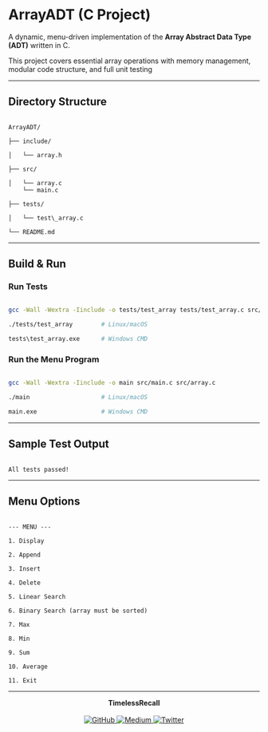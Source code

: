 # ArrayADT (C Project)



A dynamic, menu-driven implementation of the **Array Abstract Data Type (ADT)** written in C.  

This project covers essential array operations with memory management, modular code structure, and full unit testing



---



## Directory Structure



```

ArrayADT/

├── include/

│   └── array.h        

├── src/

│   └── array.c 
    └── main.c          

├── tests/

│   └── test\_array.c                  

└── README.md            

```


---



## Build & Run



### Run Tests



```bash

gcc -Wall -Wextra -Iinclude -o tests/test_array tests/test_array.c src/array.c

./tests/test_array        # Linux/macOS

tests\test_array.exe      # Windows CMD

```



### Run the Menu Program



```bash

gcc -Wall -Wextra -Iinclude -o main src/main.c src/array.c

./main                    # Linux/macOS

main.exe                  # Windows CMD
```



---



## Sample Test Output



```

All tests passed!

```



---



## Menu Options



```

--- MENU ---

1. Display

2. Append

3. Insert

4. Delete

5. Linear Search

6. Binary Search (array must be sorted)

7. Max

8. Min

9. Sum

10. Average

11. Exit

```



---




<p align="center">
  <strong>TimelessRecall</strong><br>
  <br>
  <a href="https://github.com/TheTimelessRecall" target="_blank">
    <img src="https://img.shields.io/badge/GitHub-000000?style=for-the-badge&logo=github&logoColor=white" alt="GitHub" />
  </a>
  <a href="https://medium.com/@TimelessRecall" target="_blank">
    <img src="https://img.shields.io/badge/Medium-000000?style=for-the-badge&logo=medium&logoColor=white" alt="Medium" />
  </a>
  <a href="https://x.com/TimelessRecall" target="_blank">
    <img src="https://img.shields.io/badge/Twitter-1DA1F2?style=for-the-badge&logo=twitter&logoColor=white" alt="Twitter" />
  </a>
</p>



